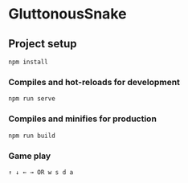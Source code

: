 # GluttonousSnake
## Project setup
```
npm install
```

### Compiles and hot-reloads for development
```
npm run serve
```

### Compiles and minifies for production
```
npm run build
```

### Game play
```
↑ ↓ ← → OR w s d a
```

